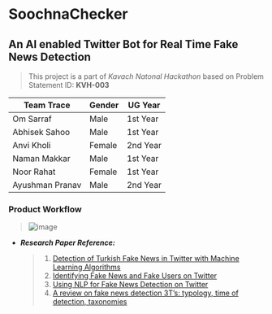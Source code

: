 # SoochnaChecker
## An AI enabled Twitter Bot for Real Time Fake News Detection 
>  This project is a part of _Kavach Natonal Hackathon_ based on Problem Statement ID: **KVH-003**

| Team Trace | Gender | UG Year
| --- | --- | --- |
| Om Sarraf | Male | 1st Year |
| Abhisek Sahoo | Male | 1st Year |
| Anvi Kholi | Female | 2nd Year |
| Naman Makkar | Male | 1st Year |
| Noor Rahat | Female | 1st Year |
| Ayushman Pranav | Male | 2nd Year |

### Product Workflow
> ![image](https://user-images.githubusercontent.com/110292494/233871363-766714f8-1b37-4646-8364-439eb5f4add0.jpg)

- ***Research Paper Reference:***
  > 1. [Detection of Turkish Fake News in Twitter with Machine Learning Algorithms](https://www.ncbi.nlm.nih.gov/pmc/articles/PMC8485117/#Sec3title)
  > 2. [Identifying Fake News and Fake Users on Twitter](https://www.sciencedirect.com/science/article/pii/S1877050918312559)
  > 3. [Using NLP for Fake News Detection on Twitter](https://link.springer.com/chapter/10.1007/978-3-030-49186-4_34#Fn4)
  > 4. [A review on fake news detection 3T’s: typology, time of detection, taxonomies](https://link.springer.com/article/10.1007/s10207-022-00625-3)
